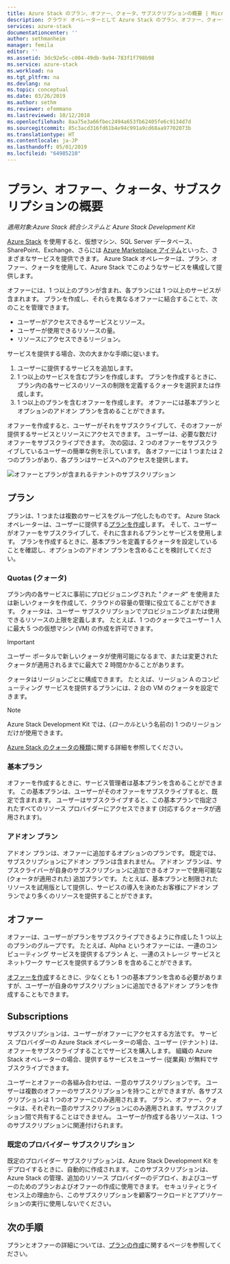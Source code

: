 ```yaml
---
title: Azure Stack のプラン、オファー、クォータ、サブスクリプションの概要 | Microsoft Docs
description: クラウド オペレーターとして Azure Stack のプラン、オファー、クォータ、およびサブスクリプションを理解したいと思っています。
services: azure-stack
documentationcenter: ''
author: sethmanheim
manager: femila
editor: ''
ms.assetid: 3dc92e5c-c004-49db-9a94-783f1f798b98
ms.service: azure-stack
ms.workload: na
ms.tgt_pltfrm: na
ms.devlang: na
ms.topic: conceptual
ms.date: 03/26/2019
ms.author: sethm
ms.reviewer: efemmano
ms.lastreviewed: 10/12/2018
ms.openlocfilehash: 8aa75e3a66fbec2494a653fb62405fe6c9134d7d
ms.sourcegitcommit: 85c3acd316fd61b4e94c991a9cd68aa97702073b
ms.translationtype: HT
ms.contentlocale: ja-JP
ms.lasthandoff: 05/01/2019
ms.locfileid: "64985210"
---
```

# <a name="plan-offer-quota-and-subscription-overview"></a>プラン、オファー、クォータ、サブスクリプションの概要

*適用対象:Azure Stack 統合システムと Azure Stack Development Kit*

[Azure Stack](azure-stack-overview.md) を使用すると、仮想マシン、SQL Server データベース、SharePoint、Exchange、さらには [Azure Marketplace アイテム](azure-stack-marketplace-azure-items.md)といった、さまざまなサービスを提供できます。 Azure Stack オペレーターは、プラン、オファー、クォータを使用して、Azure Stack でこのようなサービスを構成して提供します。

オファーには、1 つ以上のプランが含まれ、各プランには 1 つ以上のサービスが含まれます。 プランを作成し、それらを異なるオファーに結合することで、次のことを管理できます。

- ユーザーがアクセスできるサービスとリソース。
- ユーザーが使用できるリソースの量。
- リソースにアクセスできるリージョン。

サービスを提供する場合、次の大まかな手順に従います。

1. ユーザーに提供するサービスを追加します。
2. 1 つ以上のサービスを含むプランを作成します。 プランを作成するときに、プラン内の各サービスのリソースの制限を定義するクォータを選択または作成します。
3. 1 つ以上のプランを含むオファーを作成します。 オファーには基本プランとオプションのアドオン プランを含めることができます。

オファーを作成すると、ユーザーがそれをサブスクライブして、そのオファーが提供するサービスとリソースにアクセスできます。 ユーザーは、必要な数だけオファーをサブスクライブできます。 次の図は、2 つのオファーをサブスクライブしているユーザーの簡単な例を示しています。 各オファーには 1 つまたは 2 つのプランがあり、各プランはサービスへのアクセスを提供します。

![オファーとプランが含まれるテナントのサブスクリプション](media/azure-stack-key-features/image4.png)

## <a name="plans"></a>プラン

プランは、1 つまたは複数のサービスをグループ化したものです。 Azure Stack オペレーターは、ユーザーに提供する[プランを作成](azure-stack-create-plan.md)します。 そして、ユーザーがオファーをサブスクライブして、それに含まれるプランとサービスを使用します。 プランを作成するときに、基本プランを定義するクォータを設定していることを確認し、オプションのアドオン プランを含めることを検討してください。

### <a name="quotas"></a>Quotas (クォータ)

プラン内の各サービスに事前にプロビジョニングされた "*クォータ*" を使用または新しいクォータを作成して、クラウドの容量の管理に役立てることができます。 クォータは、ユーザー サブスクリプションでプロビジョニングまたは使用できるリソースの上限を定義します。 たとえば、1 つのクォータでユーザー 1 人に最大 5 つの仮想マシン (VM) の作成を許可できます。

> [!IMPORTANT]
> ユーザー ポータルで新しいクォータが使用可能になるまで、または変更されたクォータが適用されるまでに最大で 2 時間かかることがあります。

クォータはリージョンごとに構成できます。 たとえば、リージョン A のコンピューティング サービスを提供するプランには、2 台の VM のクォータを設定できます。

>[!NOTE]
>Azure Stack Development Kit では、(*ローカル*という名前の) 1 つのリージョンだけが使用できます。

[Azure Stack のクォータの種類](azure-stack-quota-types.md)に関する詳細を参照してください。

### <a name="base-plan"></a>基本プラン

オファーを作成するときに、サービス管理者は基本プランを含めることができます。 この基本プランは、ユーザーがそのオファーをサブスクライブすると、既定で含まれます。 ユーザーはサブスクライブすると、この基本プランで指定されたすべてのリソース プロバイダーにアクセスできます (対応するクォータが適用されます)。

### <a name="add-on-plans"></a>アドオン プラン

アドオン プランは、オファーに追加するオプションのプランです。 既定では、サブスクリプションにアドオン プランは含まれません。 アドオン プランは、サブスクライバーが自身のサブスクリプションに追加できるオファーで使用可能な (クォータが適用された) 追加プランです。 たとえば、基本プランと制限されたリソースを試用版として提供し、サービスの導入を決めたお客様にアドオン プランでより多くのリソースを提供することができます。

## <a name="offers"></a>オファー

オファーは、ユーザーがプランをサブスクライブできるように作成した 1 つ以上のプランのグループです。 たとえば、Alpha というオファーには、一連のコンピューティング サービスを提供するプラン A と、一連のストレージ サービスとネットワーク サービスを提供するプラン B を含めることができます。

[オファーを作成](azure-stack-create-offer.md)するときに、少なくとも 1 つの基本プランを含める必要がありますが、ユーザーが自身のサブスクリプションに追加できるアドオン プランを作成することもできます。

## <a name="subscriptions"></a>Subscriptions

サブスクリプションは、ユーザーがオファーにアクセスする方法です。 サービス プロバイダーの Azure Stack オペレーターの場合、ユーザー (テナント) は、オファーをサブスクライブすることでサービスを購入します。 組織の Azure Stack オペレーターの場合、提供するサービスをユーザー (従業員) が無料でサブスクライブできます。

ユーザーとオファーの各組み合わせは、一意のサブスクリプションです。 ユーザーは複数のオファーのサブスクリプションを持つことができますが、各サブスクリプションは 1 つのオファーにのみ適用されます。 プラン、オファー、クォータは、それぞれ一意のサブスクリプションにのみ適用されます。サブスクリプション間で共有することはできません。 ユーザーが作成する各リソースは、1 つのサブスクリプションに関連付けられます。

### <a name="default-provider-subscription"></a>既定のプロバイダー サブスクリプション

既定のプロバイダー サブスクリプションは、Azure Stack Development Kit をデプロイするときに、自動的に作成されます。 このサブスクリプションは、Azure Stack の管理、追加のリソース プロバイダーのデプロイ、およびユーザーのためのプランおよびオファーの作成に使用できます。 セキュリティとライセンス上の理由から、このサブスクリプションを顧客ワークロードとアプリケーションの実行に使用しないでください。

## <a name="next-steps"></a>次の手順

プランとオファーの詳細については、[プランの作成](azure-stack-create-plan.md)に関するページを参照してください。
